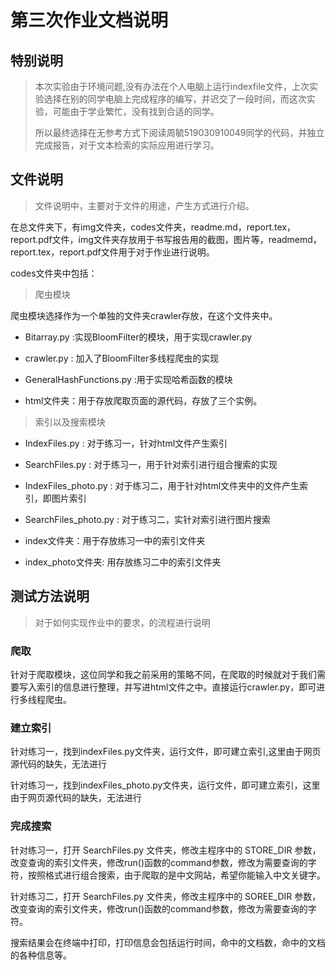 # 第三次作业文档说明


## 特别说明

> 本次实验由于环境问题,没有办法在个人电脑上运行indexfile文件，上次实验选择在别的同学电脑上完成程序的编写，并迟交了一段时间，而这次实验，可能由于学业繁忙，没有找到合适的同学。
> 
> 所以最终选择在无参考方式下阅读周毓519030910049同学的代码，并独立完成报告，对于文本检索的实际应用进行学习。

## 文件说明  

>文件说明中，主要对于文件的用途，产生方式进行介绍。

在总文件夹下，有img文件夹，codes文件夹，readme.md，report.tex，report.pdf文件，img文件夹存放用于书写报告用的截图，图片等，readmemd，report.tex，report.pdf文件用于对于作业进行说明。

codes文件夹中包括：

>爬虫模块

爬虫模块选择作为一个单独的文件夹crawler存放，在这个文件夹中。

+ Bitarray.py :实现BloomFilter的模块，用于实现crawler.py

+ crawler.py : 加入了BloomFilter多线程爬虫的实现

+ GeneralHashFunctions.py :用于实现哈希函数的模块

+ html文件夹：用于存放爬取页面的源代码，存放了三个实例。

>索引以及搜索模块

+ IndexFiles.py : 对于练习一，针对html文件产生索引

+ SearchFiles.py : 对于练习一，用于针对索引进行组合搜索的实现
  
+ IndexFiles_photo.py : 对于练习二，用于针对html文件夹中的文件产生索引，即图片索引
  
+ SearchFiles_photo.py : 对于练习二，实针对索引进行图片搜索
+ index文件夹：用于存放练习一中的索引文件夹
+ index_photo文件夹: 用存放练习二中的索引文件夹

## 测试方法说明

>对于如何实现作业中的要求，的流程进行说明

### 爬取

针对于爬取模块，这位同学和我之前采用的策略不同，在爬取的时候就对于我们需要写入索引的信息进行整理，并写进html文件之中。直接运行crawler.py，即可进行多线程爬虫。

### 建立索引

针对练习一，找到indexFiles.py文件夹，运行文件，即可建立索引,这里由于网页源代码的缺失，无法进行

针对练习一，找到indexFiles_photo.py文件夹，运行文件，即可建立索引，这里由于网页源代码的缺失，无法进行

### 完成搜索

针对练习一，打开 SearchFiles.py 文件夹，修改主程序中的 STORE_DIR 参数，改变查询的索引文件夹，修改run()函数的command参数，修改为需要查询的字符，按照格式进行组合搜索，由于爬取的是中文网站，希望你能输入中文关键字。

针对练习二，打开 SearchFiles.py 文件夹，修改主程序中的 SOREE_DIR 参数，改变查询的索引文件夹，修改run()函数的command参数，修改为需要查询的字符。

搜索结果会在终端中打印，打印信息会包括运行时间，命中的文档数，命中的文档的各种信息等。